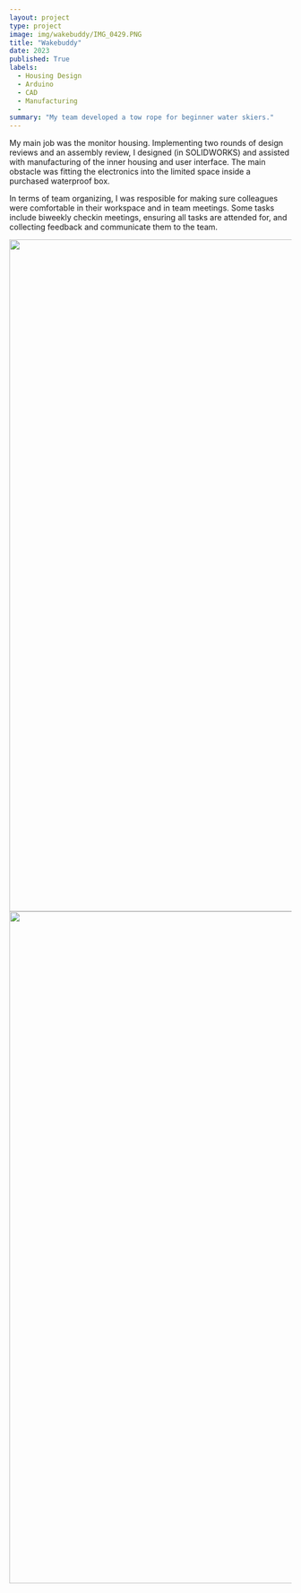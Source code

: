 ```yaml
---
layout: project
type: project
image: img/wakebuddy/IMG_0429.PNG
title: "Wakebuddy"
date: 2023
published: True
labels:
  - Housing Design
  - Arduino
  - CAD
  - Manufacturing
  - 
summary: "My team developed a tow rope for beginner water skiers."
---
```


My main job was the monitor housing. Implementing two rounds of design reviews and an assembly review, I designed (in SOLIDWORKS) and assisted with manufacturing of the inner housing and user interface. The main obstacle was fitting the electronics into the limited space inside a purchased waterproof box. 

In terms of team organizing, I was resposible for making sure colleagues were comfortable in their workspace and in team meetings. Some tasks include biweekly checkin meetings, ensuring all tasks are attended for, and collecting feedback and communicate them to the team.

<div class="text-center p-4">
  <img width="1200px" src="../img/wakebuddy/IMG_0429.PNG" class="img-thumbnail" >
</div>

<div class="text-center p-4">
  <img width="1200px" src="../img/Wakebuddyproductbrochure.png" class="img-thumbnail" >
</div>
